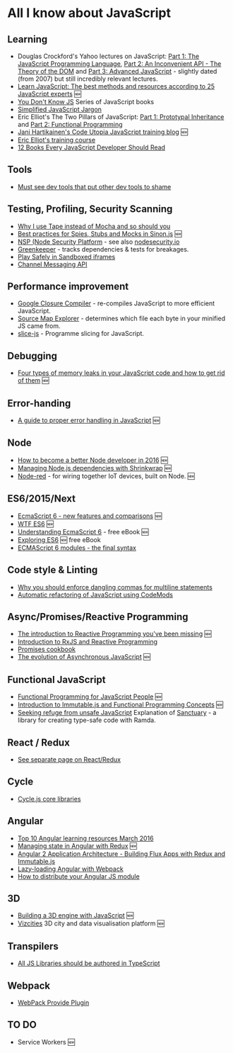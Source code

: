 # All I know about JavaScript

## Learning ##
 * Douglas Crockford's Yahoo lectures on JavaScript: [Part 1: The JavaScript Programming Language](https://www.youtube.com/watch?v=v2ifWcnQs6M), [Part 2: An Inconvenient API - The Theory of the DOM](https://www.youtube.com/watch?v=Y2Y0U-2qJMs) and [Part 3: Advanced JavaScript](https://www.youtube.com/watch?v=DwYPG6vreJg) - slightly dated (from 2007) but still incredibly relevant lectures.
 * [Learn JavaScript: The best methods and resources according to 25 JavaScript experts](https://psdtowp.net/learn-javascript.html) :new:
 * [You Don't Know JS](https://github.com/getify/You-Dont-Know-JS) Series of JavaScript books
 * [Simplified JavaScript Jargon](https://github.com/HugoGiraudel/SJSJ)
 * Eric Elliot's The Two Pillars of JavaScript: [Part 1: Prototypal Inheritance](https://medium.com/javascript-scene/the-two-pillars-of-javascript-ee6f3281e7f3#.2oaw14lc5) and [Part 2: Functional Programming](https://medium.com/javascript-scene/the-two-pillars-of-javascript-pt-2-functional-programming-a63aa53a41a4#.6eui0zlbh)
 * [Jani Hartikainen's Code Utopia JavaScript training blog](http://codeutopia.net/blog/) :new:
 * [Eric Elliot's training course](https://courses.ericelliottjs.com/)
 * [12 Books Every JavaScript Developer Should Read](https://medium.com/javascript-scene/12-books-every-javascript-developer-should-read-9da76157fb3#.1ywm2k1zv)

## Tools
 * [Must see dev tools that put other dev tools to shame](https://medium.com/javascript-scene/must-see-javascript-dev-tools-that-put-other-dev-tools-to-shame-aca6d3e3d925#.7pkdqqpy5)

## Testing, Profiling, Security Scanning
 * [Why I use Tape instead of Mocha and so should you](https://medium.com/javascript-scene/why-i-use-tape-instead-of-mocha-so-should-you-6aa105d8eaf4)
 * [Best practices for Spies, Stubs and Mocks in Sinon.js](https://semaphoreci.com/community/tutorials/best-practices-for-spies-stubs-and-mocks-in-sinon-js) :new:
 * [NSP (Node Security Platform](https://github.com/nodesecurity/nsp) - see also [nodesecurity.io](https://nodesecurity.io/)
 * [Greenkeeper](https://greenkeeper.io/) - tracks dependencies & tests for breakages.
 * [Play Safely in Sandboxed iframes](https://www.html5rocks.com/en/tutorials/security/sandboxed-iframes/)
 * [Channel Messaging API](https://developer.mozilla.org/en-US/docs/Web/API/Channel_Messaging_API)
 
## Performance improvement
 * [Google Closure Compiler](https://developers.google.com/closure/compiler/) - re-compiles JavaScript to more efficient JavaScript.
 * [Source Map Explorer](https://www.npmjs.com/package/source-map-explorer) -  determines which file each byte in your minified JS came from.
 * [slice-js](https://www.npmjs.com/package/slice-js) - Programme slicing for JavaScript.

## Debugging
 * [Four types of memory leaks in your JavaScript code and how to get rid of them](https://auth0.com/blog/2016/01/26/four-types-of-leaks-in-your-javascript-code-and-how-to-get-rid-of-them/) :new:

## Error-handing
 * [A guide to proper error handling in JavaScript](http://www.sitepoint.com/proper-error-handling-javascript/) :new:

## Node
 * [How to become a better Node developer in 2016](https://blog.risingstack.com/how-to-become-a-better-node-js-developer-in-2016/) :new:
 * [Managing Node.js dependencies with Shrinkwrap](https://nodejs.org/en/blog/npm/managing-node-js-dependencies-with-shrinkwrap/) :new:
 * [Node-red](http://nodered.org/) - for wiring together IoT devices, built on Node. :new:

## ES6/2015/Next
 * [EcmaScript 6 - new features and comparisons](http://es6-features.org/) :new:
 * [WTF ES6](http://help.wtf/es6) :new:
 * [Understanding EcmaScript 6](https://leanpub.com/understandinges6/read) - free eBook :new:
 * [Exploring ES6](http://exploringjs.com/es6/) :new: free eBook
 * [ECMAScript 6 modules - the final syntax](http://www.2ality.com/2014/09/es6-modules-final.html)

## Code style & Linting
 * [Why you should enforce dangling commas for multiline statements](https://medium.com/@nikgraf/why-you-should-enforce-dangling-commas-for-multiline-statements-d034c98e36f8#.6abbywdhh)
 * [Automatic refactoring of JavaScript using CodeMods](https://medium.com/airbnb-engineering/turbocharged-javascript-refactoring-with-codemods-b0cae8b326b9)


## Async/Promises/Reactive Programming
 * [The introduction to Reactive Programming you've been missing](https://gist.github.com/staltz/868e7e9bc2a7b8c1f754) :new:
 * [Introduction to RxJS and Reactive Programming](https://egghead.io/lessons/rxjs-reactive-programming-what-is-rxjs?series=introduction-to-reactive-programming)
 * [Promises cookbook](https://github.com/mattdesl/promise-cookbook)
 * [The evolution of Asynchronous JavaScript](https://blog.risingstack.com/asynchronous-javascript/) :new:

## Functional JavaScript ##
 * [Functional Programming for JavaScript People](https://medium.com/@chetcorcos/functional-programming-for-javascript-people-1915d8775504) :new:
 * [Introduction to Immutable.js and Functional Programming Concepts](https://auth0.com/blog/2016/03/23/intro-to-immutable-js/) :new:
 * [Seeking refuge from unsafe JavaScript](https://blog.plaid.com/sanctuary/) Explanation of [Sanctuary](http://sanctuary.js.org/) - a library for creating type-safe code with Ramda.

## React / Redux ##
 * [See separate page on React/Redux](react.md)

## Cycle ##
 * [Cycle.js core libraries](https://github.com/cyclejs/core)

## Angular ##
  * [Top 10 Angular learning resources March 2016](https://medium.com/@Mybridge/top-10-resources-to-learn-angularjs-from-march-2016-fb2a7cba940e#.28r0cai5k)
  * [Managing state in Angular with Redux](http://blog.rangle.io/managing-state-redux-angular/) :new:
  * [Angular 2 Application Architecture - Building Flux Apps with Redux and Immutable.js](http://blog.jhades.org/angular-2-application-architecture-building-flux-like-apps-using-redux-and-immutable-js-js/)
  * [Lazy-loading Angular with Webpack](http://michalzalecki.com/lazy-load-angularjs-with-webpack/)
  * [How to distribute your Angular JS module](https://medium.com/@kentcdodds/how-to-distribute-your-angularjs-module-e04d4dd58ddc#.99zwgqz1p)

## 3D ##
 * [Building a 3D engine with JavaScript](http://www.sitepoint.com/building-3d-engine-javascript/) :new:
 * [Vizcities](https://github.com/vizicities/vizicities) 3D city and data visualisation platform :new:

## Transpilers ##
 * [All JS Libraries should be authored in TypeScript](http://staltz.com/all-js-libraries-should-be-authored-in-typescript.html)

## Webpack ##
 * [WebPack Provide Plugin](https://medium.com/@thejenniekim/never-import-react-from-react-again-thanks-to-webpack-s-provideplugin-69e7feb69e#.abqkhl231)

## TO DO ##
 * Service Workers :new:
